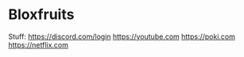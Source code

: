 # Bloxfruits 
Stuff: https://discord.com/login
https://youtube.com
https://poki.com
https://netflix.com
